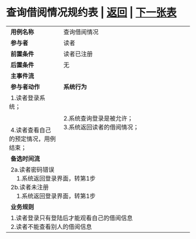 # 查询借阅情况规约表 | [返回](../README.md) | [下一张表](./usercase5.md)
<table>
    <tr>
        <td width="150"> <b>&nbsp;用例名称</b></td>
        <td colspan="2" width="600">&nbsp;查询借阅情况</td>
    </tr>
    <tr>
        <td width="150"> <b>&nbsp;参与者</b></td>
        <td colspan="2" width="600">&nbsp;读者</td>
    </tr>
    <tr>
        <td width="150"> <b>&nbsp;前置条件</b></td>
        <td colspan="2" width="600">&nbsp;读者已注册</td>
    </tr>
    <tr>
        <td width="150"> <b>&nbsp;后置条件</b></td>
        <td colspan="2" width="600">&nbsp;无</td>
    </tr>
    <tr>
        <td colspan="3" width="200"> <b>&nbsp;主事件流</b></td>
    </tr>
    <tr>
        <td colspan="2" width="180"> <b>&nbsp;参与者动作</b></td>
        <td width="410"> <b>&nbsp;系统行为</b></td>
    </tr>
    <tr>
        <td colspan="2" width="180">
            <span>&nbsp;1.读者登录系统；</span>
            <br>
            <span>&nbsp;</span>
            <br>
            <span>&nbsp;</span>
            <br>
            <span>&nbsp;4.读者查看自己的预定情况，用例结束；</span>
        </td>
        <td width="410">
            <span>&nbsp;</span>
            <br>
            <span>&nbsp;2.系统查询登录是被允许；</span>
            <br>
            <span>&nbsp;3.系统返回读者的借阅情况；</span>
            <br>
            <span>&nbsp;</span>
        </td>
    </tr>
    <tr>
        <td colspan="3" width="200"> <b>&nbsp;备选时间流</b></td>
    </tr>
    <tr>
        <td colspan="3" width="200">
            <span>&nbsp;2a.读者密码错误</span>
            <br>
            <span>&nbsp;&emsp;1.系统返回登录界面，转第1步</span>
            <br>
            <span>&nbsp;2b.读者未注册</span>
            <br>
            <span>&nbsp;&emsp;1.系统返回登录界面，转第1步</span>
        </td>
    </tr>
    <tr>
        <td colspan="3" width="200"> <b>&nbsp;业务规则</b></td>
    </tr>
    <tr>
        <td colspan="3" width="200">
            <span>&nbsp;1.读者登录只有登陆后才能观看自己的借阅信息</span>
            <br>
            <span>&nbsp;2.读者不能查看别人的借阅信息</span>
        </td>
    </tr>
</table>